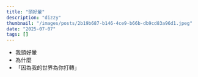 ```yaml
---
title: "頭好暈"
description: "dizzy"
thumbnail: "/images/posts/2b19b687-b146-4ce9-b66b-db9cd83a96d1.jpeg"
date: "2025-07-07"
tags: []
---
```

- 我頭好暈
- 為什麼
- 「因為我的世界為你打轉」
